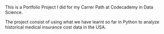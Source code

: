 This is a Portfolio Project I did for my Carrer Path at Codecademy in Data Science.

The project consist of using what we have learnt so far in Python to analyze historical medical insurance cost data in the USA.
